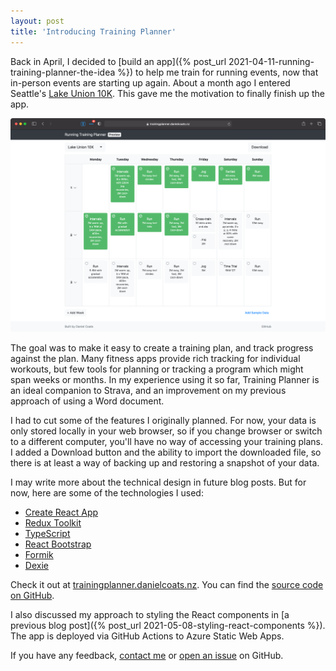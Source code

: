 ```yaml
---
layout: post
title: 'Introducing Training Planner'
---
```


Back in April, I decided to [build an app]({% post_url 2021-04-11-running-training-planner-the-idea %}) to help me train for running events, now that in-person events are starting up again. About a month ago I entered Seattle's [Lake Union 10K](https://lakeunion10k.com). This gave me the motivation to finally finish up the app.

<a href="https://trainingplanner.danielcoats.nz/" target="_blank"><img src="/assets/images/training-planner/training-planner.png" alt="Screenshot of the Training Planner website"></a>

The goal was to make it easy to create a training plan, and track progress against the plan. Many fitness apps provide rich tracking for individual workouts, but few tools for planning or tracking a program which might span weeks or months. In my experience using it so far, Training Planner is an ideal companion to Strava, and an improvement on my previous approach of using a Word document.

I had to cut some of the features I originally planned. For now, your data is only stored locally in your web browser, so if you change browser or switch to a different computer, you'll have no way of accessing your training plans. I added a Download button and the ability to import the downloaded file, so there is at least a way of backing up and restoring a snapshot of your data.

I may write more about the technical design in future blog posts. But for now, here are some of the technologies I used:

- [Create React App](http://create-react-app.dev)
- [Redux Toolkit](https://redux-toolkit.js.org)
- [TypeScript](https://www.typescriptlang.org)
- [React Bootstrap](http://react-bootstrap.github.io)
- [Formik](https://formik.org)
- [Dexie](https://dexie.org)

Check it out at <a href="https://trainingplanner.danielcoats.nz/" target="_blank">trainingplanner.danielcoats.nz</a>. You can find the [source code on GitHub](https://github.com/danielcoats/training-planner).

I also discussed my approach to styling the React components in [a previous blog post]({% post_url 2021-05-08-styling-react-components %}). The app is deployed via GitHub Actions to Azure Static Web Apps.

If you have any feedback, [contact me](/contact) or [open an issue](https://github.com/danielcoats/training-planner/issues/new) on GitHub.

